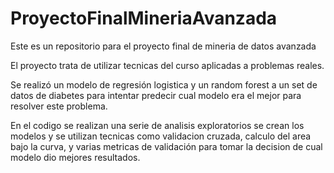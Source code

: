 # ProyectoFinalMineriaAvanzada

Este es un repositorio para el proyecto final de mineria de datos avanzada

El proyecto trata de utilizar tecnicas del curso aplicadas a problemas reales.

Se realizó un modelo de regresión logistica y un random forest a un set de datos de diabetes para intentar predecir cual modelo era el mejor para resolver este problema.

En el codigo se realizan una serie de analisis exploratorios se crean los modelos y se utilizan tecnicas como validacion cruzada, calculo del area bajo la curva, y varias metricas de validación para tomar la decision de cual modelo dio mejores resultados.
